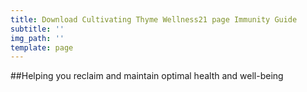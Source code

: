 ```yaml
---
title: Download Cultivating Thyme Wellness21 page Immunity Guide
subtitle: ''
img_path: ''
template: page
---
```

##Helping you reclaim and maintain optimal health and well-being
<script type="text/javascript" src="//marketing.kickback.live/form/generate.js?id=1"></script>
